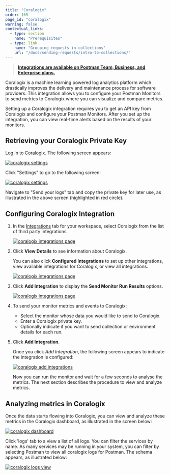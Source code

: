 ```yaml
---
title: "Coralogix"
order: 165
page_id: "coralogix"
warning: false
contextual_links:
  - type: section
    name: "Prerequisites"
  - type: link
    name: "Grouping requests in collections"
    url: "/docs/sending-requests/intro-to-collections/"
---
```


> **[Integrations are available on Postman Team, Business, and Enterprise plans.](https://www.postman.com/pricing/)**

Coralogix is a machine learning powered log analytics platform which drastically improves the delivery and maintenance process for software providers. This integration allows you to configure your Postman Monitors to send metrics to Coralogix where you can visualize and compare metrics.

Setting up a Coralogix integration requires you to get an API key from Coralogix and configure your Postman Monitors. After you set up the integration, you can view real-time alerts based on the results of your monitors.

## Retrieving your Coralogix Private Key

Log in to [Coralogix](https://dashboard.coralogix.com/#/login). The following screen appears:

[![coralogix settings](https://assets.postman.com/postman-docs/Coralogix_Settings.png)](https://assets.postman.com/postman-docs/Coralogix_Settings.png)

Click "Settings" to go to the following screen:

[![coralogix settings](https://assets.postman.com/postman-docs/Coralogix_Pvtkey1.png)](https://assets.postman.com/postman-docs/Coralogix_Pvtkey1.png)

Navigate to "Send your logs" tab and copy the private key for later use, as illustrated in the above screen (highlighted in red circle).

## Configuring Coralogix Integration

1. In the [Integrations](https://go.postman.co/workspaces) tab for your workspace, select Coralogix from the list of third party integrations.

   [![coralogix integrations page](https://assets.postman.com/postman-docs/coralogix_viewdetails.png)](https://assets.postman.com/postman-docs/coralogix_viewdetails.png)

1. Click **View Details** to see information about Coralogix.

   You can also click **Configured Integrations** to set up other integrations, view available integrations for Coralogix, or view all integrations.

   [![coralogix integrations page](https://assets.postman.com/postman-docs/coralogix_viewdetails2.png)](https://assets.postman.com/postman-docs/coralogix_viewdetails2.png)

1. Click **Add Integration** to display the **Send Monitor Run Results** options.

   [![coralogix integrations page](https://assets.postman.com/postman-docs/coralogix_viewdetails3.png)](https://assets.postman.com/postman-docs/coralogix_viewdetails3.png)

1. To send your monitor metrics and events to Coralogix:

   * Select the monitor whose data you would like to send to Coralogix.
   * Enter a Coralogix private key.
   * Optionally indicate if you want to send collection or environment details for each run.

1. Click **Add Integration**.

   Once you click _Add Integration_, the following screen appears to indicate the integration is configured:

   [![coralogix add integrations](https://assets.postman.com/postman-docs/coralogix_addintegration1.png)](https://assets.postman.com/postman-docs/coralogix_addintegration1.png)

   Now you can run the monitor and wait for a few seconds to analyse the metrics. The next section describes the procedure to view and analyze metrics.

## Analyzing metrics in Coralogix

Once the data starts flowing into Coralogix, you can view and analyze these metrics in the Coralogix dashboard, as illustrated in the screen below:

[![coralogix dashboard](https://assets.postman.com/postman-docs/coralogix_dashboard1.png)](https://assets.postman.com/postman-docs/coralogix_dashboard1.png)

Click 'logs' tab to a view a list of all logs. You can filter the services by name. As many services may be running in your system, you can filter by selecting Postman to view all coralogix logs for Postman. The schema appears, as illustrated below:

[![coralogix logs view](https://assets.postman.com/postman-docs/coralogix_schema1.png)](https://assets.postman.com/postman-docs/coralogix_schema1.png)
